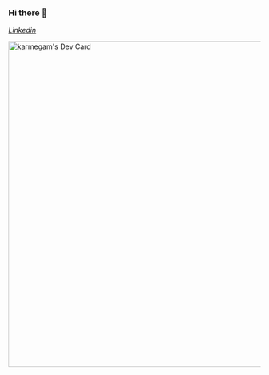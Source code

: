 ### Hi there 👋

<!--
**vkarmegam/vkarmegam** is a ✨ _special_ ✨ repository because its `README.md` (this file) appears on your GitHub profile.

Here are some ideas to get you started:

- 🔭 I’m currently working on ...
- 🌱 I’m currently learning ...
- 👯 I’m looking to collaborate on ...
- 🤔 I’m looking for help with ...
- 💬 Ask me about ...
- 📫 How to reach me: ...
- 😄 Pronouns: ...
- ⚡ Fun fact: ...
-->


<a href="https://www.linkedin.com/in/karmegamv/"><i class="fab fa-linkedin"> Linkedin</i></a>

<a href="https://app.daily.dev/vkarmegam"><img src="https://api.daily.dev/devcards/v2/Ie08GEimhf4muDHXkJ4qd.png?type=wide&r=jtw" width="652" alt="karmegam's Dev Card"/></a>


<div class="col-md-4 col-sm-12 text-center">
            		<div class="desktop shadow-lg">
            		<div class="d-flex flex-row justify-content-center">
            			<div class="text text-left">
								<div class="badge-base LI-profile-badge" data-locale="en_US" data-size="large" data-theme="light" data-type="HORIZONTAL" data-vanity="karmegam-v" data-version="v1"><a class="badge-base__link LI-simple-link" href="https://in.linkedin.com/in/karmegam-v?trk=profile-badge">	</a></div>
            			</div>
            			</div>
            		</div>

